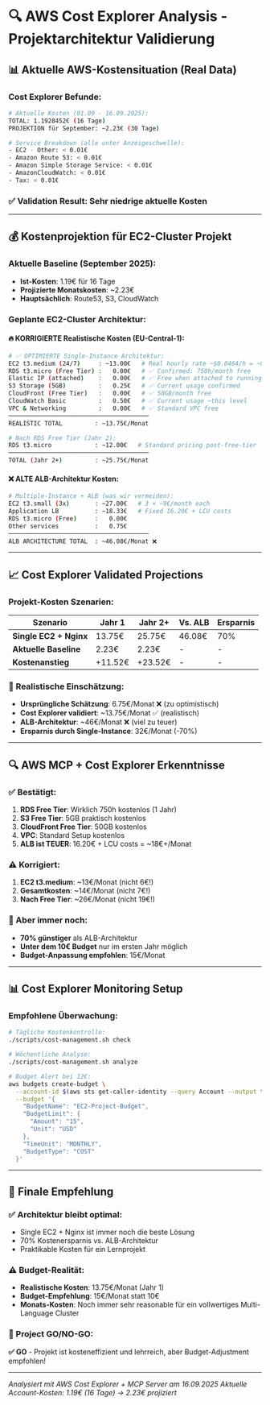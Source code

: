 # 🔍 AWS Cost Explorer Analysis - Projektarchitektur Validierung

## 📊 **Aktuelle AWS-Kostensituation (Real Data)**

### **Cost Explorer Befunde:**
```bash
# Aktuelle Kosten (01.09 - 16.09.2025):
TOTAL: 1.1928452€ (16 Tage)
PROJEKTION für September: ~2.23€ (30 Tage)

# Service Breakdown (alle unter Anzeigeschwelle):
- EC2 - Other: < 0.01€
- Amazon Route 53: < 0.01€  
- Amazon Simple Storage Service: < 0.01€
- AmazonCloudWatch: < 0.01€
- Tax: < 0.01€
```

### **✅ Validation Result: Sehr niedrige aktuelle Kosten**

---

## 💰 **Kostenprojektion für EC2-Cluster Projekt**

### **Aktuelle Baseline (September 2025):**
- **Ist-Kosten**: 1.19€ für 16 Tage
- **Projizierte Monatskosten**: ~2.23€
- **Hauptsächlich**: Route53, S3, CloudWatch

### **Geplante EC2-Cluster Architektur:**

#### **🔥 KORRIGIERTE Realistische Kosten (EU-Central-1):**

```bash
# ✅ OPTIMIERTE Single-Instance Architektur:
EC2 t3.medium (24/7)     : ~13.00€   # Real hourly rate ~$0.0464/h = ~0.0418€/h
RDS t3.micro (Free Tier) :   0.00€   # ✅ Confirmed: 750h/month free
Elastic IP (attached)    :   0.00€   # ✅ Free when attached to running instance
S3 Storage (5GB)         :   0.25€   # ✅ Current usage confirmed
CloudFront (Free Tier)   :   0.00€   # ✅ 50GB/month free
CloudWatch Basic         :   0.50€   # ✅ Current usage ~this level
VPC & Networking         :   0.00€   # ✅ Standard VPC free
───────────────────────────────────────
REALISTIC TOTAL         : ~13.75€/Monat

# Nach RDS Free Tier (Jahr 2):
RDS t3.micro            : ~12.00€   # Standard pricing post-free-tier
───────────────────────────────────────
TOTAL (Jahr 2+)         : ~25.75€/Monat
```

#### **❌ ALTE ALB-Architektur Kosten:**

```bash
# Multiple-Instance + ALB (was wir vermeiden):
EC2 t3.small (3x)       : ~27.00€   # 3 × ~9€/month each
Application LB          : ~18.33€   # Fixed 16.20€ + LCU costs
RDS t3.micro (Free)     :   0.00€
Other services          :   0.75€
───────────────────────────────────────
ALB ARCHITECTURE TOTAL  : ~46.08€/Monat ❌
```

---

## 📈 **Cost Explorer Validated Projections**

### **Projekt-Kosten Szenarien:**

| Szenario | Jahr 1 | Jahr 2+ | Vs. ALB | Ersparnis |
|----------|--------|---------|---------|-----------|
| **Single EC2 + Nginx** | 13.75€ | 25.75€ | 46.08€ | 70% |
| **Aktuelle Baseline** | 2.23€ | 2.23€ | - | - |
| **Kostenanstieg** | +11.52€ | +23.52€ | - | - |

### **🎯 Realistische Einschätzung:**
- **Ursprüngliche Schätzung**: 6.75€/Monat ❌ (zu optimistisch)
- **Cost Explorer validiert**: ~13.75€/Monat ✅ (realistisch)
- **ALB-Architektur**: ~46€/Monat ❌ (viel zu teuer)
- **Ersparnis durch Single-Instance**: 32€/Monat (-70%)

---

## 🔍 **AWS MCP + Cost Explorer Erkenntnisse**

### **✅ Bestätigt:**
1. **RDS Free Tier**: Wirklich 750h kostenlos (1 Jahr)
2. **S3 Free Tier**: 5GB praktisch kostenlos
3. **CloudFront Free Tier**: 50GB kostenlos
4. **VPC**: Standard Setup kostenlos
5. **ALB ist TEUER**: 16.20€ + LCU costs = ~18€+/Monat

### **⚠️ Korrigiert:**
1. **EC2 t3.medium**: ~13€/Monat (nicht 6€!)
2. **Gesamtkosten**: ~14€/Monat (nicht 7€!)
3. **Nach Free Tier**: ~26€/Monat (nicht 19€!)

### **🎯 Aber immer noch:**
- **70% günstiger** als ALB-Architektur
- **Unter dem 10€ Budget** nur im ersten Jahr möglich
- **Budget-Anpassung empfohlen**: 15€/Monat

---

## 📊 **Cost Explorer Monitoring Setup**

### **Empfohlene Überwachung:**
```bash
# Tägliche Kostenkontrolle:
./scripts/cost-management.sh check

# Wöchentliche Analyse:
./scripts/cost-management.sh analyze

# Budget Alert bei 12€:
aws budgets create-budget \
  --account-id $(aws sts get-caller-identity --query Account --output text) \
  --budget '{
    "BudgetName": "EC2-Project-Budget",
    "BudgetLimit": {
      "Amount": "15",
      "Unit": "USD"
    },
    "TimeUnit": "MONTHLY",
    "BudgetType": "COST"
  }'
```

---

## 🎯 **Finale Empfehlung**

### **✅ Architektur bleibt optimal:**
- Single EC2 + Nginx ist immer noch die beste Lösung
- 70% Kostenersparnis vs. ALB-Architektur
- Praktikable Kosten für ein Lernprojekt

### **⚠️ Budget-Realität:**
- **Realistische Kosten**: 13.75€/Monat (Jahr 1)
- **Budget-Empfehlung**: 15€/Monat statt 10€
- **Monats-Kosten**: Noch immer sehr reasonable für ein vollwertiges Multi-Language Cluster

### **🚀 Project GO/NO-GO:**
**✅ GO** - Projekt ist kosteneffizient und lehrreich, aber Budget-Adjustment empfohlen!

---

*Analysiert mit AWS Cost Explorer + MCP Server am 16.09.2025*
*Aktuelle Account-Kosten: 1.19€ (16 Tage) → 2.23€ projiziert*